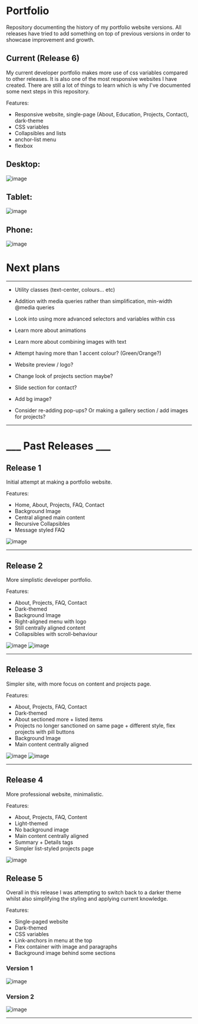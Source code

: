 # Portfolio
Repository documenting the history of my portfolio website versions.
All releases have tried to add something on top of previous versions in order to showcase improvement and growth.

## Current (Release 6)
My current developer portfolio makes more use of css variables compared to other releases. It is also one of the most responsive websites I have created.
There are still a lot of things to learn which is why I've documented some next steps in this repository.

Features:
* Responsive website, single-page (About, Education, Projects, Contact), dark-theme
* CSS variables 
* Collapsibles and lists
* anchor-list menu
* flexbox

Desktop:
---
![image](https://user-images.githubusercontent.com/57096435/155398279-42695141-b1cd-488e-bb8c-ce1f796ec447.png)

Tablet:
---
![image](https://user-images.githubusercontent.com/57096435/155398484-bda3f169-ad05-45db-a12b-be511e0d0225.png)

Phone:
---
![image](https://user-images.githubusercontent.com/57096435/155398602-3695deff-ac76-4d08-9519-99a7b31b056a.png)


# Next plans
---
* Utility classes (text-center, colours... etc)
* Addition with media queries rather than simplification, min-width @media queries

* Look into using more advanced selectors and variables within css
* Learn more about animations
* Learn more about combining images with text
* Attempt having more than 1 accent colour? (Green/Orange?)
* Website preview / logo?
* Change look of projects section maybe?
* Slide section for contact?
* Add bg image?

* Consider re-adding pop-ups? Or making a gallery section / add images for projects?

_______________________________________________________________
# ___ Past Releases ___
## Release 1
Initial attempt at making a portfolio website.

Features:

* Home, About, Projects, FAQ, Contact
* Background Image
* Central aligned main content
* Recursive Collapsibles
* Message styled FAQ

![image](https://user-images.githubusercontent.com/57096435/154560401-7a2fd154-068b-4cb0-bdda-7dd0559fd38f.png)

---


## Release 2
More simplistic developer portfolio.

Features:

* About, Projects, FAQ, Contact
* Dark-themed
* Background Image
* Right-aligned menu with logo
* Still centrally aligned content
* Collapsibles with scroll-behaviour

![image](https://user-images.githubusercontent.com/57096435/154558892-59658264-663a-4fae-8928-e7b6a87ed431.png)
![image](https://user-images.githubusercontent.com/57096435/154559038-c147e784-25f8-41c7-a24f-21d575edebf5.png)

---


## Release 3
Simpler site, with more focus on content and projects page.

Features:

* About, Projects, FAQ, Contact
* Dark-themed
* About sectioned more + listed items
* Projects no longer sanctioned on same page + different style, flex projects with pill buttons
* Background Image
* Main content centrally aligned


![image](https://user-images.githubusercontent.com/57096435/154568735-ed92730b-7e1a-43a2-80c7-fcf61d1dcf7d.png)
![image](https://user-images.githubusercontent.com/57096435/154569048-4d160bb9-0581-4ae4-b392-0f36b38da8c5.png)

---

## Release 4
More professional website, minimalistic.

Features:

* About, Projects, FAQ, Content
* Light-themed
* No background image
* Main content centrally aligned
* Summary + Details tags
* Simpler list-styled projects page

![image](https://user-images.githubusercontent.com/57096435/154560707-5b46c3c5-1da2-4f56-b817-ee472695542f.png)



## Release 5

Overall in this release I was attempting to switch back to a darker theme whilst also simplifying the styling and applying current knowledge.

Features:

* Single-paged website
* Dark-themed
* CSS variables
* Link-anchors in menu at the top
* Flex container with image and paragraphs
* Background image behind some sections

### Version 1
![image](https://user-images.githubusercontent.com/57096435/154569761-fadf13f7-7d7e-4da1-a550-6386dc48898c.png)

### Version 2
![image](https://user-images.githubusercontent.com/57096435/154569808-24c69659-5658-410b-a731-96d39172a934.png)


---




